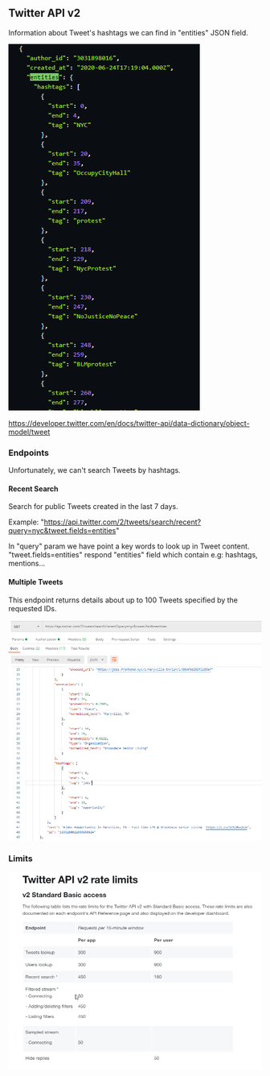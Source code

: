 ## Twitter API v2

Information about Tweet's hashtags we can find in "entities" JSON field.
 
![](resources/hashtags_example.png)

https://developer.twitter.com/en/docs/twitter-api/data-dictionary/object-model/tweet
### Endpoints

Unfortunately, we can't search Tweets by hashtags. 

#### Recent Search 

Search for public Tweets created in the last 7 days.

Example: "https://api.twitter.com/2/tweets/search/recent?query=nyc&tweet.fields=entities"

In "query" param we have point a key words to look up in Tweet content. 
"tweet.fields=entities" respond "entities" field which contain e.g: hashtags, mentions... 

#### Multiple Tweets

This endpoint returns details about up to 100 Tweets specified by the requested IDs.


![](resources/recentSearch.png) 

### Limits
![](resources/limits.png)
